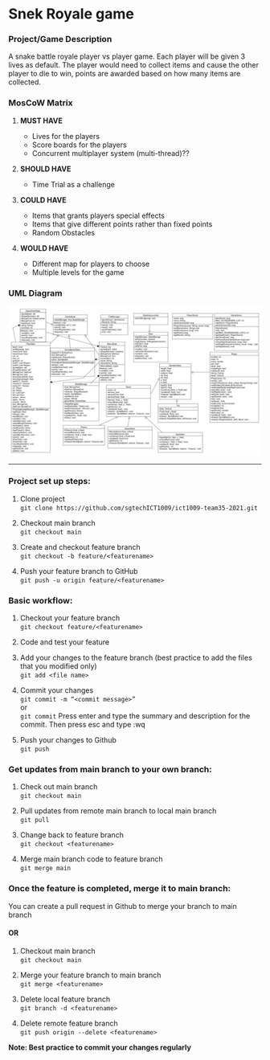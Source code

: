 # **Snek Royale game**
### Project/Game Description
A snake battle royale player vs player game. Each player will be given 3 lives as default. The player would need to collect items and cause the other player to die to win, points are awarded based on how many items are collected. 


### MosCoW Matrix 
1. **MUST HAVE**
	- Lives for the players
	- Score boards for the players
	- Concurrent multiplayer system (multi-thread)??

2. **SHOULD HAVE**
	- Time Trial as a challenge 

3. **COULD HAVE**
	- Items that grants players special effects
	- Items that give different points rather than fixed points
	- Random Obstacles

4. **WOULD HAVE**
	- Different map for players to choose
	- Multiple levels for the game

### UML Diagram
<img src ="/UML Diagram.jpg" alt="UML Diagram"/>

-----------------------------------------------------------

### **Project set up steps:**
1. Clone project  
```git clone https://github.com/sgtechICT1009/ict1009-team35-2021.git```

1. Checkout main branch  
```git checkout main```

1. Create and checkout feature branch  
```git checkout -b feature/<featurename>```

4. Push your feature branch to GitHub  
```git push -u origin feature/<featurename>```

### Basic workflow:
1. Checkout your feature branch  
```git checkout feature/<featurename>```

1. Code and test your feature  

2. Add your changes to the feature branch (best practice to add the files that you modified only)  
```git add <file name>```

4. Commit your changes  
```git commit -m “<commit message>”```  
or  
```git commit``` Press enter and type the summary and description for the commit. Then press esc and type :wq  

5. Push your changes to Github  
```git push```

### Get updates from main branch to your own branch:
1. Check out main branch  
```git checkout main```

2. Pull updates from remote main branch to local main branch    
```git pull```

3. Change back to feature branch  
```git checkout <featurename>```

4. Merge main branch code to feature branch  
```git merge main```

### Once the feature is completed, merge it to main branch:  
You can create a pull request in Github to merge your branch to main branch  

#### OR
1. Checkout main branch  
```git checkout main```  

2. Merge your feature branch to main branch  
```git merge <featurename>```  

3. Delete local feature branch   
```git branch -d <featurename>```  

4. Delete remote feature branch  
```git push origin --delete <featurename>```  

**Note: Best practice to commit your changes regularly**
